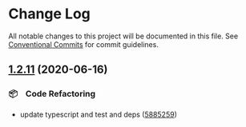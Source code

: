 # Change Log

All notable changes to this project will be documented in this file.
See [Conventional Commits](https://conventionalcommits.org) for commit guidelines.

## [1.2.11](https://github.com/bluelovers/ws-http/compare/original-url2@1.2.10...original-url2@1.2.11) (2020-06-16)


### 📦　Code Refactoring

*  update typescript and test and deps ([5885259](https://github.com/bluelovers/ws-http/commit/5885259ff67a671f328f9dc7ecf8153a7b8c3452))

